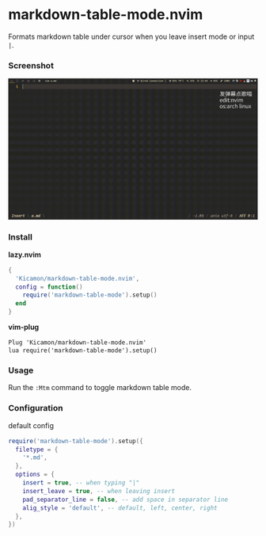 # markdown-table-mode.nvim
Formats markdown table under cursor when you leave insert mode or input `|`.

### Screenshot
![Screenshot](./Screenshot.gif)

### Install
**lazy.nvim**

```lua
{
  'Kicamon/markdown-table-mode.nvim',
  config = function()
    require('markdown-table-mode').setup()
  end
}
```

**vim-plug**

```vim script
Plug 'Kicamon/markdown-table-mode.nvim'
lua require('markdown-table-mode').setup()
```

### Usage
Run the `:Mtm` command to toggle markdown table mode.

### Configuration
default config
```lua
require('markdown-table-mode').setup({
  filetype = {
    '*.md',
  },
  options = {
    insert = true, -- when typing "|"
    insert_leave = true, -- when leaving insert
    pad_separator_line = false, -- add space in separator line
    alig_style = 'default', -- default, left, center, right
  },
})
```
